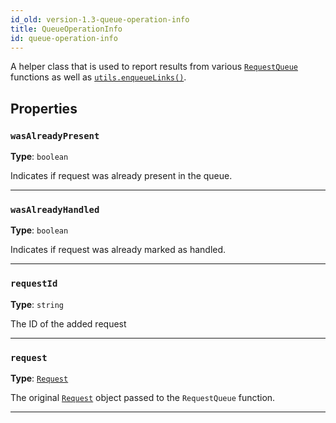 ```yaml
---
id_old: version-1.3-queue-operation-info
title: QueueOperationInfo
id: queue-operation-info
---
```


<a name="queueoperationinfo"></a>

A helper class that is used to report results from various [`RequestQueue`](../api/request-queue) functions as well as
[`utils.enqueueLinks()`](../api/utils#enqueuelinks).

## Properties

### `wasAlreadyPresent`

**Type**: `boolean`

Indicates if request was already present in the queue.

---

### `wasAlreadyHandled`

**Type**: `boolean`

Indicates if request was already marked as handled.

---

### `requestId`

**Type**: `string`

The ID of the added request

---

### `request`

**Type**: [`Request`](../api/request)

The original [`Request`](../api/request) object passed to the `RequestQueue` function.

---
